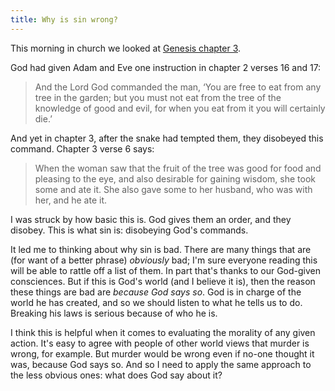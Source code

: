 ```yaml
---
title: Why is sin wrong?
---
```


This morning in church we looked at [Genesis chapter 3](https://www.biblegateway.com/passage/?search=Genesis+3&version=NIVUK).

God had given Adam and Eve one instruction in chapter 2 verses 16 and 17:

> And the Lord God commanded the man, ‘You are free to eat from any tree in the garden; but you must not eat from the tree of the knowledge of good and evil, for when you eat from it you will certainly die.’

And yet in chapter 3, after the snake had tempted them, they disobeyed this command. Chapter 3 verse 6 says:

> When the woman saw that the fruit of the tree was good for food and pleasing to the eye, and also desirable for gaining wisdom, she took some and ate it. She also gave some to her husband, who was with her, and he ate it.

I was struck by how basic this is. God gives them an order, and they disobey. This is what sin is: disobeying God's commands.

It led me to thinking about why sin is bad. There are many things that are (for want of a better phrase) *obviously* bad; I'm sure everyone reading this will be able to rattle off a list of them. In part that's thanks to our God-given consciences. But if this is God's world (and I believe it is), then the reason these things are bad are *because God says so*. God is in charge of the world he has created, and so we should listen to what he tells us to do. Breaking his laws is serious because of who he is.

I think this is helpful when it comes to evaluating the morality of any given action. It's easy to agree with people of other world views that murder is wrong, for example. But murder would be wrong even if no-one thought it was, because God says so. And so I need to apply the same approach to the less obvious ones: what does God say about it?
